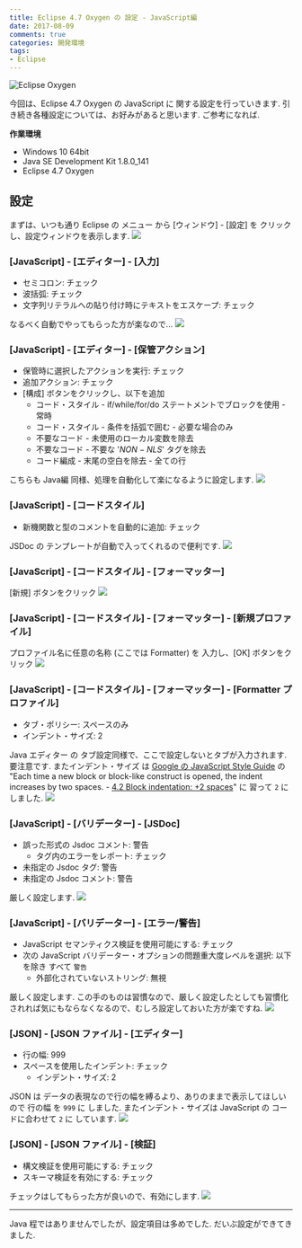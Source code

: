 ```yaml
---
title: Eclipse 4.7 Oxygen の 設定 - JavaScript編
date: 2017-08-09
comments: true
categories: 開発環境
tags:
- Eclipse
---
```


![](/images/eclipse/4.7-oxygen.png "Eclipse Oxygen")

今回は、Eclipse 4.7 Oxygen の JavaScript に 関する設定を行っていきます.
引き続き各種設定については、お好みがあると思います. ご参考になれば.

**作業環境**
- Windows 10 64bit
- Java SE Development Kit 1.8.0_141
- Eclipse 4.7 Oxygen


## 設定
まずは、いつも通り Eclipse の メニュー から [ウィンドウ] - [設定] を クリックし、設定ウィンドウを表示します.
![](/images/eclipse/4.7-oxygen-config/001.png)


### [JavaScript] - [エディター] - [入力]
- セミコロン: チェック
- 波括弧: チェック
- 文字列リテラルへの貼り付け時にテキストをエスケープ: チェック

なるべく自動でやってもらった方が楽なので...
![](/images/eclipse/4.7-oxygen-config/301.png)


### [JavaScript] - [エディター] - [保管アクション]
- 保管時に選択したアクションを実行: チェック
- 追加アクション: チェック
- [構成] ボタンをクリックし、以下を追加
  - コード・スタイル - if/while/for/do ステートメントでブロックを使用 - 常時
  - コード・スタイル - 条件を括弧で囲む - 必要な場合のみ
  - 不要なコード - 未使用のローカル変数を除去
  - 不要なコード - 不要な '$NON-NLS$' タグを除去
  - コード編成 - 末尾の空白を除去 - 全ての行

こちらも Java編 同様、処理を自動化して楽になるように設定します.
![](/images/eclipse/4.7-oxygen-config/302.png)


### [JavaScript] - [コードスタイル]
- 新機関数と型のコメントを自動的に追加: チェック

JSDoc の テンプレートが自動で入ってくれるので便利です.
![](/images/eclipse/4.7-oxygen-config/303.png)


### [JavaScript] - [コードスタイル] - [フォーマッター]
[新規] ボタンをクリック
![](/images/eclipse/4.7-oxygen-config/304.png)


### [JavaScript] - [コードスタイル] - [フォーマッター] - [新規プロファイル]
プロファイル名に任意の名称 (ここでは Formatter) を 入力し、[OK] ボタンをクリック
![](/images/eclipse/4.7-oxygen-config/305.png)


### [JavaScript] - [コードスタイル] - [フォーマッター] - [Formatter プロファイル]
- タブ・ポリシー: スペースのみ
- インデント・サイズ: 2

Java エディター の タブ設定同様で、ここで設定しないとタブが入力されます. 要注意です. またインデント・サイズ は [Google の JavaScript Style Guide](https://google.github.io/styleguide/jsguide.html) の "Each time a new block or block-like construct is opened, the indent increases by two spaces. - [4.2 Block indentation: +2 spaces](https://google.github.io/styleguide/jsguide.html#formatting-block-indentation)" に 習って `2` にしました.
![](/images/eclipse/4.7-oxygen-config/306.png)


### [JavaScript] - [バリデーター] - [JSDoc]
- 誤った形式の Jsdoc コメント: 警告
  - タグ内のエラーをレポート: チェック
- 未指定の Jsdoc タグ: 警告
- 未指定の Jsdoc コメント: 警告

厳しく設定します.
![](/images/eclipse/4.7-oxygen-config/307.png)


### [JavaScript] - [バリデーター] - [エラー/警告]
- JavaScript セマンティクス検証を使用可能にする: チェック
- 次の JavaScript バリデーター・オプションの問題重大度レベルを選択: 以下を除き すべて `警告`
  - 外部化されていないストリング: 無視

厳しく設定します. この手のものは習慣なので、厳しく設定したとしても習慣化されれば気にもならなくなるので、むしろ設定しておいた方が楽ですね.
![](/images/eclipse/4.7-oxygen-config/308.png)


### [JSON] - [JSON ファイル] - [エディター]
- 行の幅: 999
- スペースを使用したインデント: チェック
  - インデント・サイズ: 2

JSON は データの表現なので行の幅を縛るより、ありのままで表示してほしいので 行の幅 を `999` に しました. またインデント・サイズは JavaScript の コードに合わせて `2` に しています.
![](/images/eclipse/4.7-oxygen-config/309.png)


### [JSON] - [JSON ファイル] - [検証]
- 構文検証を使用可能にする: チェック
- スキーマ検証を有効にする: チェック

チェックはしてもらった方が良いので、有効にします.
![](/images/eclipse/4.7-oxygen-config/310.png)



- - - -
Java 程ではありませんでしたが、設定項目は多めでした. だいぶ設定ができてきました.
